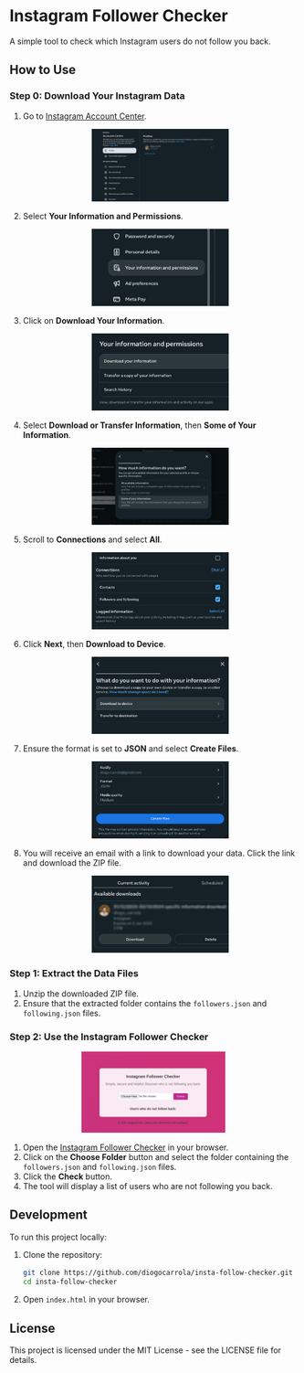 # Instagram Follower Checker

A simple tool to check which Instagram users do not follow you back.

## How to Use

### Step 0: Download Your Instagram Data

1. Go to [Instagram Account Center](https://accountscenter.instagram.com/?theme=dark&entry_point=app_settings).

   <div style="text-align: center;">
       <img src="images/step0-1.png" alt="Step 0.1" style="width: 50%; height: auto;">
   </div>
2. Select **Your Information and Permissions**.

   <div style="text-align: center;">
       <img src="images/step0-2.png" alt="Step 0.2" style="width: 50%; height: auto;">
   </div>
3. Click on **Download Your Information**.

   <div style="text-align: center;">
       <img src="images/step0-3.png" alt="Step 0.3" style="width: 50%; height: auto;">
   </div>
4. Select **Download or Transfer Information**, then **Some of Your Information**.

   <div style="text-align: center;">
       <img src="images/step0-4.png" alt="Step 0.4" style="width: 50%; height: auto;">
   </div>
5. Scroll to **Connections** and select **All**.

   <div style="text-align: center;">
       <img src="images/step0-5.png" alt="Step 0.5" style="width: 50%; height: auto;">
   </div>
6. Click **Next**, then **Download to Device**.

   <div style="text-align: center;">
       <img src="images/step0-6.png" alt="Step 0.6" style="width: 50%; height: auto;">
   </div>
7. Ensure the format is set to **JSON** and select **Create Files**.

   <div style="text-align: center;">
       <img src="images/step0-7.png" alt="Step 0.7" style="width: 50%; height: auto;">
   </div>
8. You will receive an email with a link to download your data. Click the link and download the ZIP file.

   <div style="text-align: center;">
       <img src="images/step0-8.png" alt="Step 0.8" style="width: 50%; height: auto;">
   </div>

### Step 1: Extract the Data Files

1. Unzip the downloaded ZIP file.
2. Ensure that the extracted folder contains the `followers.json` and `following.json` files.

### Step 2: Use the Instagram Follower Checker

   <div style="text-align: center;">
       <img src="images/insta-check.png" alt="Instagram Follower Checker" style="width: 50%; height: auto;">
   </div>

1. Open the [Instagram Follower Checker](https://diogocarrola.github.io/insta-follow-checker) in your browser.
2. Click on the **Choose Folder** button and select the folder containing the `followers.json` and `following.json` files.
3. Click the **Check** button.
4. The tool will display a list of users who are not following you back.

## Development

To run this project locally:

1. Clone the repository:
    ```bash
    git clone https://github.com/diogocarrola/insta-follow-checker.git
    cd insta-follow-checker
    ```

2. Open `index.html` in your browser.

## License

This project is licensed under the MIT License - see the LICENSE file for details.
